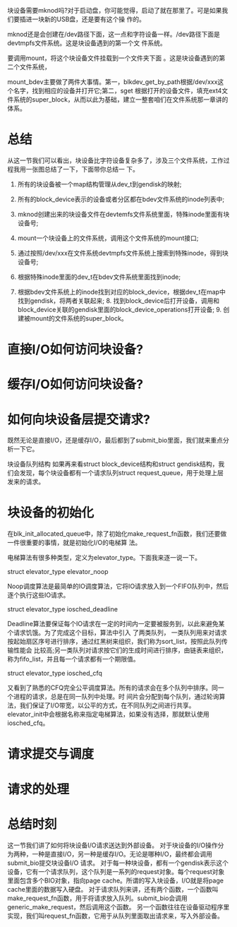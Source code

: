 块设备需要mknod吗?对于启动盘，你可能觉得，启动了就在那里了。可是如果我们要插进一块新的USB盘，还是要有这个操 作的。

mknod还是会创建在/dev路径下面，这一点和字符设备一样。/dev路径下面是devtmpfs文件系统。这是块设备遇到的第一个文 件系统。

要调用mount，将这个块设备文件挂载到一个文件夹下面 。这是块设备遇到的第二个文件系统，



mount_bdev主要做了两件大事情。第一，blkdev_get_by_path根据/dev/xxx这个名字，找到相应的设备并打开它;第二，sget 根据打开的设备文件，填充ext4文件系统的super_block，从而以此为基础，建立一整套咱们在文件系统那一章讲的体系。


# 总结

从这一节我们可以看出，块设备比字符设备复杂多了，涉及三个文件系统，工作过程我用一张图总结了一下，下面带你总结一 下。

1. 所有的块设备被一个map结构管理从dev_t到gendisk的映射;

2. 所有的block_device表示的设备或者分区都在bdev文件系统的inode列表中;

3. mknod创建出来的块设备文件在devtemfs文件系统里面，特殊inode里面有块设备号;

4. mount一个块设备上的文件系统，调用这个文件系统的mount接口;

5. 通过按照/dev/xxx在文件系统devtmpfs文件系统上搜索到特殊inode，得到块设备号;

6. 根据特殊inode里面的dev_t在bdev文件系统里面找到inode;

7. 根据bdev文件系统上的inode找到对应的block_device，根据dev_t在map中找到gendisk，将两者关联起来; 8. 找到block_device后打开设备，调用和block_device关联的gendisk里面的block_device_operations打开设备; 9. 创建被mount的文件系统的super_block。



# 直接I/O如何访问块设备?


# 缓存I/O如何访问块设备?

# 如何向块设备层提交请求?
既然无论是直接I/O，还是缓存I/O，最后都到了submit_bio里面，我们就来重点分析一下它。

块设备队列结构
如果再来看struct block_device结构和struct gendisk结构，我们会发现，每个块设备都有一个请求队列struct request_queue，用于处理上层发来的请求。


# 块设备的初始化
在blk_init_allocated_queue中，除了初始化make_request_fn函数，我们还要做一件很重要的事情，就是初始化I/O的电梯算 法。

电梯算法有很多种类型，定义为elevator_type。下面我来逐一说一下。 

struct elevator_type elevator_noop

Noop调度算法是最简单的IO调度算法，它将IO请求放入到一个FIFO队列中，然后逐个执行这些IO请求。 

struct elevator_type iosched_deadline

Deadline算法要保证每个IO请求在一定的时间内一定要被服务到，以此来避免某个请求饥饿。为了完成这个目标，算法中引入 了两类队列，
一类队列用来对请求按起始扇区序号进行排序，通过红黑树来组织，我们称为sort_list，按照此队列传输性能会 比较高;另一类队列对请求按它们的生成时间进行排序，由链表来组织，称为fifo_list，并且每一个请求都有一个期限值。


struct elevator_type iosched_cfq

又看到了熟悉的CFQ完全公平调度算法。所有的请求会在多个队列中排序。同一个进程的请求，总是在同一队列中处理。时 间片会分配到每个队列，通过轮询算法，我们保证了I/O带宽，以公平的方式，在不同队列之间进行共享。
elevator_init中会根据名称来指定电梯算法，如果没有选择，那就默认使用iosched_cfq。




# 请求提交与调度




# 请求的处理




# 总结时刻
这一节我们讲了如何将块设备I/O请求送达到外部设备。 对于块设备的I/O操作分为两种，一种是直接I/O，另一种是缓存I/O。无论是哪种I/O，最终都会调用submit_bio提交块设备I/O
请求。 对于每一种块设备，都有一个gendisk表示这个设备，它有一个请求队列，这个队列是一系列的request对象。每个request对象
里面包含多个BIO对象，指向page cache。所谓的写入块设备，I/O就是将page cache里面的数据写入硬盘。 对于请求队列来讲，还有两个函数，一个函数叫make_request_fn函数，用于将请求放入队列。submit_bio会调用
generic_make_request，然后调用这个函数。 另一个函数往往在设备驱动程序里实现，我们叫request_fn函数，它用于从队列里面取出请求来，写入外部设备。




















